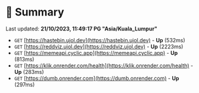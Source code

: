 # 📖 Summary
Last updated: **21/10/2023, 11:49:17 PG "Asia/Kuala_Lumpur"**

- `GET` [https://hastebin.ujol.dev](https://hastebin.ujol.dev) - **Up** (532ms)
- `GET` [https://reddviz.ujol.dev](https://reddviz.ujol.dev) - **Up** (2223ms)
- `GET` [https://memeapi.cyclic.app](https://memeapi.cyclic.app) - **Up** (813ms)
- `GET` [https://klik.onrender.com/health](https://klik.onrender.com/health) - **Up** (283ms)
- `GET` [https://dumb.onrender.com](https://dumb.onrender.com) - **Up** (297ms)
